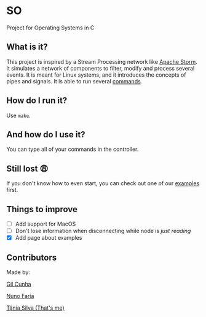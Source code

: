 # SO
Project for Operating Systems in C

## What is it?
This project is inspired by a Stream Processing network like [Apache Storm][1]. It simulates a network of components to filter, modify and process several events. It is meant for Linux systems, and it introduces the concepts of pipes and signals. It is able to run several [commands](https://github.com/p3rsephone/SO-Project/wiki/Commands).

## How do I run it?
Use `make`.

## And how do I use it?
You can type all of your commands in the controller.

## Still lost :weary:
If you don't know how to even start, you can check out one of our [examples](https://github.com/p3rsephone/SO-Project/wiki/Examples) first.

## Things to improve
- [ ] Add support for MacOS
- [ ] Don't lose information when disconnecting while node is *just reading*
- [x] Add page about examples

## Contributors
Made by:

[Gil Cunha](https://github.com/Nexturn)

[Nuno Faria](https://github.com/nuno-faria)

[Tânia Silva (That's me)](https://github.com/p3rsephone)


[1]: https://storm.apache.org/


